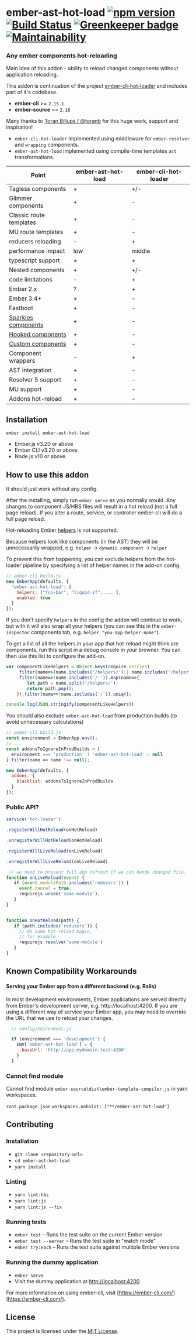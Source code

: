 ember-ast-hot-load [![npm version](https://badge.fury.io/js/ember-ast-hot-load.svg)](https://badge.fury.io/js/ember-ast-hot-load) [![Build Status](https://travis-ci.com/lifeart/ember-ast-hot-load.svg?branch=master)](https://travis-ci.com/lifeart/ember-ast-hot-load) [![Greenkeeper badge](https://badges.greenkeeper.io/lifeart/ember-ast-hot-load.svg)](https://greenkeeper.io/) [![Maintainability](https://api.codeclimate.com/v1/badges/a0fc242c64b9f50cc92d/maintainability)](https://codeclimate.com/github/lifeart/ember-ast-hot-load/maintainability)
==============================================================================

### Any ember components hot-reloading

Main Idea of this addon - ability to reload changed components without application reloading.

This addon is continuation of the project [ember-cli-hot-loader](https://github.com/adopted-ember-addons/ember-cli-hot-loader) and  includes part of it's codebase.

* __ember-cli__ >= `2.15.1`
* __ember-source__ >= `2.16`

Many thanks to [Toran Billups / @toranb](https://github.com/toranb) for this huge work, support and inspiration!

* `ember-cli-hot-loader` implemented using middleware for  `ember-resolver` and `wrapping` components.
* `ember-ast-hot-load` implemented using compile-time templates `ast` transformations.

| Point  		      | ember-ast-hot-load | ember-cli-hot-loader |
| ------------------  | ------------------ | -------------------- |
| Tagless components  |          +         |           +/-        |
| Glimmer components  |          +         |           -          |
| Classic route templates |         +        |           -         |
| MU route templates  |          +         |           -          |
| reducers reloading  |          -         |           +          |
| performance impact  |         low        |           middle     |
| typescript support  |          +         |            +         |
| Nested components   |          +         |           +/-        |
| code limitations    |			-		   |            +         |
| Ember 2.x           |          ?         |            +         |
| Ember 3.4+          |          +         |            -         |
| Fastboot            |          +         |            -         |
| [Sparkles components](https://github.com/rwjblue/sparkles-component) |          +         |            -         |
| [Hooked components](https://github.com/lifeart/hooked-components)   |          +         |            -         |
| [Custom components](https://github.com/emberjs/rfcs/blob/master/text/0213-custom-components.md)   |          +         |            -         |
| Component wrappers  |          -         |            +         |
| AST integration     |          +         |            -         |
| Resolver 5 support  |          +         |            -         |
| MU support          |          +         |            -         |
| Addons hot-reload   |          +         |            -         |

Installation
------------------------------------------------------------------------------

```
ember install ember-ast-hot-load
```

* Ember.js v3.20 or above
* Ember CLI v3.20 or above
* Node.js v10 or above


## How to use this addon


It should just work without any config.

After the installing, simply run `ember serve` as you normally would. Any changes to component JS/HBS files will result in a hot reload (not a full page reload). If you alter a route, service, or controller ember-cli will do a full page reload.

Hot-reloading Ember [helpers](https://guides.emberjs.com/v3.10.0/templates/writing-helpers/) is not supported.

Because helpers look like components (in the AST) they will be unnecessarily wrapped, e.g. `helper` -> `dynamic component` -> `helper`

To prevent this from happening, you can exclude helpers from the hot-loader pipeline by specifying a list of helper names in the add-on config.

```js
// ember-cli-build.js
new EmberApp(defaults, {
  'ember-ast-hot-load': {
    helpers: ["foo-bar", "liquid-if", ... ],
    enabled: true
  }
});

```

If you don't specify `helpers` in the config the addon will continue to work, but with it will also wrap all your helpers (you can see this in the `ember-inspector` components tab, e.g. `helper "you-app-helper-name"`).

To get a list of all the helpers in your app that hot-reload might think are components, run this script in a debug console in your browner. You can then use this list to configure the add-on.

```js
var componentLikeHelpers = Object.keys(require.entries)
    .filter(name=>(name.includes('/helpers/')|| name.includes('/helper')))
    .filter(name=>!name.includes('/-')).map(name=>{
        let path = name.split('/helpers/');
        return path.pop();
    }).filter(name=>!name.includes('/')).uniq();

console.log(JSON.stringify(componentLikeHelpers))
```

You should also exclude `ember-ast-hot-load` from production builds (to avoid unnecessary calculations)

```js
// ember-cli-build.js
const environment = EmberApp.env();
// ...
const addonsToIgnoreInProdBuilds = [
  environment === 'production' ? 'ember-ast-hot-load' : null
].filter(name => name !== null);

new EmberApp(defaults, {
  addons: {
    blacklist: addonsToIgnoreInProdBuilds
  }
});
```

### Public API?

```js
service('hot-loader')
```

```js
.registerWillHotReload(onHotReload)
```

```js
.unregisterWillHotReload(onHotReload)
```

```js
.registerWillLiveReload(onLiveReload)
```

```js
.unregisterWillLiveReload(onLiveReload)
```

 ```js
  // we need to prevent full app refresh if we can hande changed file.
 function onLiveReload(event) {
    if (event.modulePath.includes('redusers')) {
      event.cancel = true;
      requirejs.unsee('some-module');
    }
 }


 function onHotReload(path) {
    if (path.includes('redusers')) {
      // do some hot-reload magic,
      // for example
      requirejs.resolve('some-module')
    }
 }
 ```

## Known Compatibility Workarounds

#### Serving your Ember app from a different backend (e.g. Rails)

In most development environments, Ember applications are served directly from Ember's development server, e.g. http://localhost:4200.
If you are using a different way of service your Ember app, you may need to override the URL that we use to reload your changes.

```js
  // config/enironment.js

  if (environment === 'development') {
    ENV['ember-ast-hot-load'] = {
      baseUrl: 'http://app.mydomain.test:4200'
    }
  }
```

### Cannot find module
Cannot find module `ember-source\dist\ember-template-compiler.js` in yarn workspaces.

`root.package.json` `workspaces.nohoist: ["**/ember-ast-hot-load"]`


Contributing
------------------------------------------------------------------------------

### Installation

* `git clone <repository-url>`
* `cd ember-ast-hot-load`
* `yarn install`

### Linting

* `yarn lint:hbs`
* `yarn lint:js`
* `yarn lint:js --fix`

### Running tests

* `ember test` – Runs the test suite on the current Ember version
* `ember test --server` – Runs the test suite in "watch mode"
* `ember try:each` – Runs the test suite against multiple Ember versions

### Running the dummy application

* `ember serve`
* Visit the dummy application at [http://localhost:4200](http://localhost:4200).

For more information on using ember-cli, visit [https://ember-cli.com/](https://ember-cli.com/).

License
------------------------------------------------------------------------------

This project is licensed under the [MIT License](LICENSE.md).
